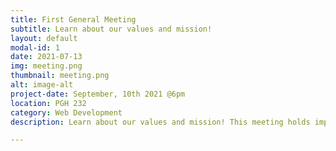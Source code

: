 ```yaml
---
title: First General Meeting
subtitle: Learn about our values and mission!
layout: default
modal-id: 1
date: 2021-07-13
img: meeting.png
thumbnail: meeting.png
alt: image-alt
project-date: September, 10th 2021 @6pm
location: PGH 232
category: Web Development
description: Learn about our values and mission! This meeting holds important information about the club. We also would like everyone to get to know each other! We will have ice breakers and a time for everyone to get to know the officers! Make sure to check out our socials at the very bottom of our page and information on how to join if you cannot attend the meeting. Our GroupMe is active so questions are welcome on there.  We can't wait to meet you guys! :)

---
```

